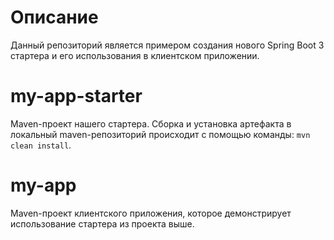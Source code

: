 # Описание
Данный репозиторий является примером создания нового Spring Boot 3 стартера и его использования в клиентском приложении.

# my-app-starter
Maven-проект нашего стартера. Сборка и установка артефакта в локальный maven-репозиторий происходит с помощью команды:
`mvn clean install`.

# my-app
Maven-проект клиентского приложения, которое демонстрирует использование стартера из проекта выше.
